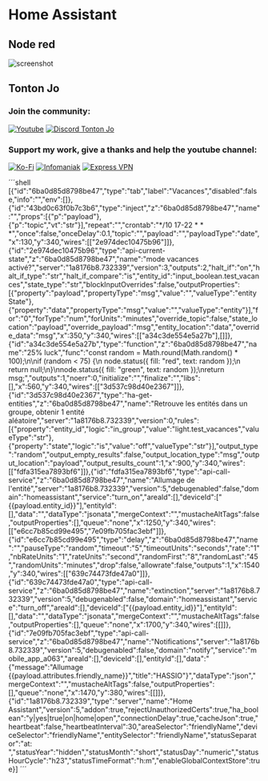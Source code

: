 # Home Assistant
## Node red

![screenshot](https://i.ibb.co/Tr3rbw0/Screenshot-2022-12-29-101432.png)  

## Tonton Jo  
### Join the community:
[![Youtube](https://badgen.net/badge/Youtube/Subscribe)](http://youtube.com/channel/UCnED3K6K5FDUp-x_8rwpsZw?sub_confirmation=1)
[![Discord Tonton Jo](https://badgen.net/discord/members/h6UcpwfGuJ?label=Discord%20Tonton%20Jo%20&icon=discord)](https://discord.gg/h6UcpwfGuJ)
### Support my work, give a thanks and help the youtube channel:
[![Ko-Fi](https://badgen.net/badge/Buy%20me%20a%20Coffee/Link?icon=buymeacoffee)](https://ko-fi.com/tontonjo)
[![Infomaniak](https://badgen.net/badge/Infomaniak/Affiliated%20link?icon=K)](https://www.infomaniak.com/goto/fr/home?utm_term=6151f412daf35)
[![Express VPN](https://badgen.net/badge/Express%20VPN/Affiliated%20link?icon=K)](https://www.xvuslink.com/?a_fid=TontonJo)  

´´´shell
[{"id":"6ba0d85d8798be47","type":"tab","label":"Vacances","disabled":false,"info":"","env":[]},{"id":"43bd0c63f0b7c3b6","type":"inject","z":"6ba0d85d8798be47","name":"","props":[{"p":"payload"},{"p":"topic","vt":"str"}],"repeat":"","crontab":"*/10 17-22 * * *","once":false,"onceDelay":0.1,"topic":"","payload":"","payloadType":"date","x":130,"y":340,"wires":[["2e974dec10475b96"]]},{"id":"2e974dec10475b96","type":"api-current-state","z":"6ba0d85d8798be47","name":"mode vacances activé?","server":"1a8176b8.732339","version":3,"outputs":2,"halt_if":"on","halt_if_type":"str","halt_if_compare":"is","entity_id":"input_boolean.test_vacances","state_type":"str","blockInputOverrides":false,"outputProperties":[{"property":"payload","propertyType":"msg","value":"","valueType":"entityState"},{"property":"data","propertyType":"msg","value":"","valueType":"entity"}],"for":"0","forType":"num","forUnits":"minutes","override_topic":false,"state_location":"payload","override_payload":"msg","entity_location":"data","override_data":"msg","x":350,"y":340,"wires":[["a34c3de554e5a27b"],[]]},{"id":"a34c3de554e5a27b","type":"function","z":"6ba0d85d8798be47","name":"25% luck","func":"const random = Math.round(Math.random() * 100);\n\nif (random < 75) {\n    node.status({ fill: \"red\", text: random });\n    return null;\n}\nnode.status({ fill: \"green\", text: random });\nreturn msg;","outputs":1,"noerr":0,"initialize":"","finalize":"","libs":[],"x":560,"y":340,"wires":[["3d537c98d40e2367"]]},{"id":"3d537c98d40e2367","type":"ha-get-entities","z":"6ba0d85d8798be47","name":"Retrouve les entités dans un groupe, obtenir 1 entité aléatoire","server":"1a8176b8.732339","version":0,"rules":[{"property":"entity_id","logic":"in_group","value":"light.test_vacances","valueType":"str"},{"property":"state","logic":"is","value":"off","valueType":"str"}],"output_type":"random","output_empty_results":false,"output_location_type":"msg","output_location":"payload","output_results_count":1,"x":900,"y":340,"wires":[["fdfa315ea7893bf6"]]},{"id":"fdfa315ea7893bf6","type":"api-call-service","z":"6ba0d85d8798be47","name":"Allumage de l'entité","server":"1a8176b8.732339","version":5,"debugenabled":false,"domain":"homeassistant","service":"turn_on","areaId":[],"deviceId":["{{payload.entity_id}}"],"entityId":[],"data":"","dataType":"jsonata","mergeContext":"","mustacheAltTags":false,"outputProperties":[],"queue":"none","x":1250,"y":340,"wires":[["e6cc7b85cd99e495","7e09fb705fac3ebf"]]},{"id":"e6cc7b85cd99e495","type":"delay","z":"6ba0d85d8798be47","name":"","pauseType":"random","timeout":"5","timeoutUnits":"seconds","rate":"1","nbRateUnits":"1","rateUnits":"second","randomFirst":"8","randomLast":"45","randomUnits":"minutes","drop":false,"allowrate":false,"outputs":1,"x":1540,"y":340,"wires":[["639c74473fde47a0"]]},{"id":"639c74473fde47a0","type":"api-call-service","z":"6ba0d85d8798be47","name":"extinction","server":"1a8176b8.732339","version":5,"debugenabled":false,"domain":"homeassistant","service":"turn_off","areaId":[],"deviceId":["{{payload.entity_id}}"],"entityId":[],"data":"","dataType":"jsonata","mergeContext":"","mustacheAltTags":false,"outputProperties":[],"queue":"none","x":1700,"y":340,"wires":[[]]},{"id":"7e09fb705fac3ebf","type":"api-call-service","z":"6ba0d85d8798be47","name":"Notifications","server":"1a8176b8.732339","version":5,"debugenabled":false,"domain":"notify","service":"mobile_app_a063","areaId":[],"deviceId":[],"entityId":[],"data":"{\"message\":\"Allumage {{payload.attributes.friendly_name}}\",\"title\":\"HASSIO\"}","dataType":"json","mergeContext":"","mustacheAltTags":false,"outputProperties":[],"queue":"none","x":1470,"y":380,"wires":[[]]},{"id":"1a8176b8.732339","type":"server","name":"Home Assistant","version":5,"addon":true,"rejectUnauthorizedCerts":true,"ha_boolean":"y|yes|true|on|home|open","connectionDelay":true,"cacheJson":true,"heartbeat":false,"heartbeatInterval":30,"areaSelector":"friendlyName","deviceSelector":"friendlyName","entitySelector":"friendlyName","statusSeparator":"at: ","statusYear":"hidden","statusMonth":"short","statusDay":"numeric","statusHourCycle":"h23","statusTimeFormat":"h:m","enableGlobalContextStore":true}]
´´´

